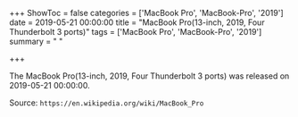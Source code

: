 +++
ShowToc = false
categories = ['MacBook Pro', 'MacBook-Pro', '2019']
date = 2019-05-21 00:00:00
title = "MacBook Pro(13-inch, 2019, Four Thunderbolt 3 ports)"
tags = ['MacBook Pro', 'MacBook-Pro', '2019']
summary = " "

+++

The MacBook Pro(13-inch, 2019, Four Thunderbolt 3 ports) was released on 2019-05-21 00:00:00.

Source: `https://en.wikipedia.org/wiki/MacBook_Pro`


